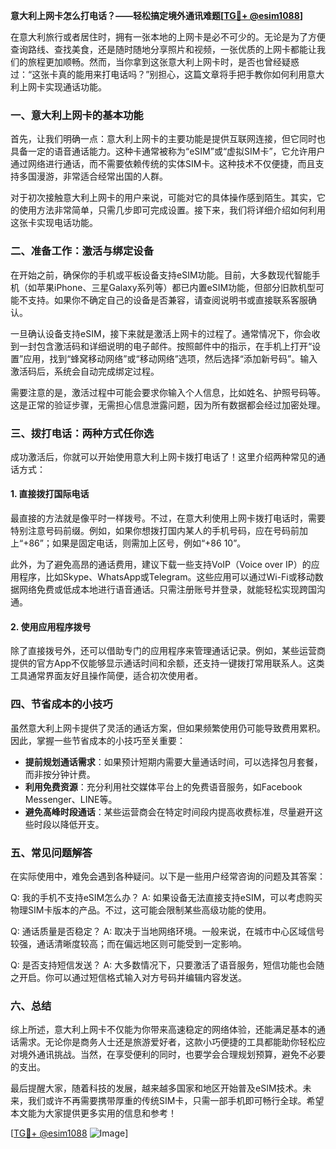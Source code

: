 **意大利上网卡怎么打电话？——轻松搞定境外通讯难题[[TG💪+ @esim1088](https://t.me/s/esim1088)]**

在意大利旅行或者居住时，拥有一张本地的上网卡是必不可少的。无论是为了方便查询路线、查找美食，还是随时随地分享照片和视频，一张优质的上网卡都能让我们的旅程更加顺畅。然而，当你拿到这张意大利上网卡时，是否也曾经疑惑过：“这张卡真的能用来打电话吗？”别担心，这篇文章将手把手教你如何利用意大利上网卡实现通话功能。

### 一、意大利上网卡的基本功能

首先，让我们明确一点：意大利上网卡的主要功能是提供互联网连接，但它同时也具备一定的语音通话能力。这种卡通常被称为“eSIM”或“虚拟SIM卡”，它允许用户通过网络进行通话，而不需要依赖传统的实体SIM卡。这种技术不仅便捷，而且支持多国漫游，非常适合经常出国的人群。

对于初次接触意大利上网卡的用户来说，可能对它的具体操作感到陌生。其实，它的使用方法非常简单，只需几步即可完成设置。接下来，我们将详细介绍如何利用这张卡实现电话功能。

### 二、准备工作：激活与绑定设备

在开始之前，确保你的手机或平板设备支持eSIM功能。目前，大多数现代智能手机（如苹果iPhone、三星Galaxy系列等）都已内置eSIM功能，但部分旧款机型可能不支持。如果你不确定自己的设备是否兼容，请查阅说明书或直接联系客服确认。

一旦确认设备支持eSIM，接下来就是激活上网卡的过程了。通常情况下，你会收到一封包含激活码和详细说明的电子邮件。按照邮件中的指示，在手机上打开“设置”应用，找到“蜂窝移动网络”或“移动网络”选项，然后选择“添加新号码”。输入激活码后，系统会自动完成绑定过程。

需要注意的是，激活过程中可能会要求你输入个人信息，比如姓名、护照号码等。这是正常的验证步骤，无需担心信息泄露问题，因为所有数据都会经过加密处理。

### 三、拨打电话：两种方式任你选

成功激活后，你就可以开始使用意大利上网卡拨打电话了！这里介绍两种常见的通话方式：

#### 1. 直接拨打国际电话

最直接的方法就是像平时一样拨号。不过，在意大利使用上网卡拨打电话时，需要特别注意号码前缀。例如，如果你想拨打国内某人的手机号码，应在号码前加上“+86”；如果是固定电话，则需加上区号，例如“+86 10”。

此外，为了避免高昂的通话费用，建议下载一些支持VoIP（Voice over IP）的应用程序，比如Skype、WhatsApp或Telegram。这些应用可以通过Wi-Fi或移动数据网络免费或低成本地进行语音通话。只需注册账号并登录，就能轻松实现跨国沟通。

#### 2. 使用应用程序拨号

除了直接拨号外，还可以借助专门的应用程序来管理通话记录。例如，某些运营商提供的官方App不仅能够显示通话时间和余额，还支持一键拨打常用联系人。这类工具通常界面友好且操作简便，适合初次使用者。

### 四、节省成本的小技巧

虽然意大利上网卡提供了灵活的通话方案，但如果频繁使用仍可能导致费用累积。因此，掌握一些节省成本的小技巧至关重要：

- **提前规划通话需求**：如果预计短期内需要大量通话时间，可以选择包月套餐，而非按分钟计费。
- **利用免费资源**：充分利用社交媒体平台上的免费语音服务，如Facebook Messenger、LINE等。
- **避免高峰时段通话**：某些运营商会在特定时间段内提高收费标准，尽量避开这些时段以降低开支。

### 五、常见问题解答

在实际使用中，难免会遇到各种疑问。以下是一些用户经常咨询的问题及其答案：

Q: 我的手机不支持eSIM怎么办？
A: 如果设备无法直接支持eSIM，可以考虑购买物理SIM卡版本的产品。不过，这可能会限制某些高级功能的使用。

Q: 通话质量是否稳定？
A: 取决于当地网络环境。一般来说，在城市中心区域信号较强，通话清晰度较高；而在偏远地区则可能受到一定影响。

Q: 是否支持短信发送？
A: 大多数情况下，只要激活了语音服务，短信功能也会随之开启。你可以通过短信格式输入对方号码并编辑内容发送。

### 六、总结

综上所述，意大利上网卡不仅能为你带来高速稳定的网络体验，还能满足基本的通话需求。无论你是商务人士还是旅游爱好者，这款小巧便捷的工具都能助你轻松应对境外通讯挑战。当然，在享受便利的同时，也要学会合理规划预算，避免不必要的支出。

最后提醒大家，随着科技的发展，越来越多国家和地区开始普及eSIM技术。未来，我们或许不再需要携带厚重的传统SIM卡，只需一部手机即可畅行全球。希望本文能为大家提供更多实用的信息和参考！

[[TG💪+ @esim1088](https://t.me/s/esim1088) ![Image](https://i.postimg.cc/4NQfJmqS/Snipaste-2025-05-13-00-14-12.png)]